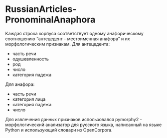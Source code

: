 # RussianArticles-PronominalAnaphora

Каждая строка корпуса соответствует одному анафорическому соотношению “антецедент - местоименная анафора” и их морфологическим признакам. 
Для антецедента:
- часть речи
- одушевленность
- род
- число
- категория падежа


Для анафора:
- часть речи
- категория лица
- категория падежа
- число



Для извлечения данных признаков использовался pymorphy2 - морфологический анализатор для русского языка, написанный на языке Python и использующий словари из OpenCorpora. 
